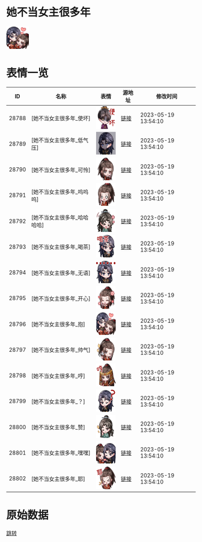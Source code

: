 # 她不当女主很多年

<img src="./cover.png" height="60" alt="cover" />

# 表情一览

|ID|名称|表情|源地址|修改时间|
|----|----|----|----|----|
|28788|[她不当女主很多年_使坏]|<img src="./pic/028788_%5B她不当女主很多年_使坏%5D.png" height="60" alt="使坏"/>|[链接](https://i0.hdslb.com/bfs/garb/08f489b2370dc57f1c9d8a7d1458b1b703a5cee3.png)|2023-05-19 13:54:10|
|28789|[她不当女主很多年_低气压]|<img src="./pic/028789_%5B她不当女主很多年_低气压%5D.png" height="60" alt="低气压"/>|[链接](https://i0.hdslb.com/bfs/garb/79f93c1cd78d28202c2514f03ccc8232954026da.png)|2023-05-19 13:54:10|
|28790|[她不当女主很多年_可怜]|<img src="./pic/028790_%5B她不当女主很多年_可怜%5D.png" height="60" alt="可怜"/>|[链接](https://i0.hdslb.com/bfs/garb/c0bbdbf5cb16fd52a4ad43323389080de53a334a.png)|2023-05-19 13:54:10|
|28791|[她不当女主很多年_呜呜呜]|<img src="./pic/028791_%5B她不当女主很多年_呜呜呜%5D.png" height="60" alt="呜呜呜"/>|[链接](https://i0.hdslb.com/bfs/garb/b7e0a22fd7224c6c0cd259f744f21e1f44f87723.png)|2023-05-19 13:54:10|
|28792|[她不当女主很多年_哈哈哈哈]|<img src="./pic/028792_%5B她不当女主很多年_哈哈哈哈%5D.png" height="60" alt="哈哈哈哈"/>|[链接](https://i0.hdslb.com/bfs/garb/2d53a121e5ce80201cc05aa6d5a951a4a7dec257.png)|2023-05-19 13:54:10|
|28793|[她不当女主很多年_喝茶]|<img src="./pic/028793_%5B她不当女主很多年_喝茶%5D.png" height="60" alt="喝茶"/>|[链接](https://i0.hdslb.com/bfs/garb/b968e063b8e5933326b1ea337263e6834f493e17.png)|2023-05-19 13:54:10|
|28794|[她不当女主很多年_无语]|<img src="./pic/028794_%5B她不当女主很多年_无语%5D.png" height="60" alt="无语"/>|[链接](https://i0.hdslb.com/bfs/garb/57db065da4cf2435bea5d78a0f1c4339af9807a6.png)|2023-05-19 13:54:10|
|28795|[她不当女主很多年_开心]|<img src="./pic/028795_%5B她不当女主很多年_开心%5D.png" height="60" alt="开心"/>|[链接](https://i0.hdslb.com/bfs/garb/0d9db4bc2a674e50a2509344c9fa420457d44fe2.png)|2023-05-19 13:54:10|
|28796|[她不当女主很多年_抱]|<img src="./pic/028796_%5B她不当女主很多年_抱%5D.png" height="60" alt="抱"/>|[链接](https://i0.hdslb.com/bfs/garb/9a515ccfa0eef2c179b4135aec2a40dd09940ac0.png)|2023-05-19 13:54:10|
|28797|[她不当女主很多年_帅气]|<img src="./pic/028797_%5B她不当女主很多年_帅气%5D.png" height="60" alt="帅气"/>|[链接](https://i0.hdslb.com/bfs/garb/ce491f1943b75d64fb6df1ec42704f1235a68c7b.png)|2023-05-19 13:54:10|
|28798|[她不当女主很多年_哼]|<img src="./pic/028798_%5B她不当女主很多年_哼%5D.png" height="60" alt="哼"/>|[链接](https://i0.hdslb.com/bfs/garb/5bafe18d89bad3a542d5fad1b41a1ae1e3b6efbc.png)|2023-05-19 13:54:10|
|28799|[她不当女主很多年_？]|<img src="./pic/028799_%5B她不当女主很多年_？%5D.png" height="60" alt="？"/>|[链接](https://i0.hdslb.com/bfs/garb/450121eddffd2cabc38fb179cfb5bbdd89bb8968.png)|2023-05-19 13:54:10|
|28800|[她不当女主很多年_赞]|<img src="./pic/028800_%5B她不当女主很多年_赞%5D.png" height="60" alt="赞"/>|[链接](https://i0.hdslb.com/bfs/garb/9ff48e17b5a06bbfef3fdda382f7a0466a3a31ac.png)|2023-05-19 13:54:10|
|28801|[她不当女主很多年_嘿嘿]|<img src="./pic/028801_%5B她不当女主很多年_嘿嘿%5D.png" height="60" alt="嘿嘿"/>|[链接](https://i0.hdslb.com/bfs/garb/4980740736aca0da785853ede7d2bc8b32f89534.png)|2023-05-19 13:54:10|
|28802|[她不当女主很多年_耶]|<img src="./pic/028802_%5B她不当女主很多年_耶%5D.png" height="60" alt="耶"/>|[链接](https://i0.hdslb.com/bfs/garb/43b0557f8b4585f9330ca00e50483c2c9862ceb0.png)|2023-05-19 13:54:10|

# 原始数据

[跳转](./raw.json)

